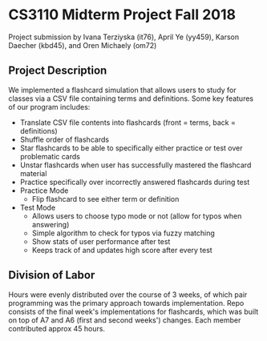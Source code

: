 # CS3110 Midterm Project Fall 2018
Project submission by Ivana Terziyska (it76), April Ye (yy459), Karson Daecher (kbd45), and Oren Michaely (om72)

## Project Description 
We implemented a flashcard simulation that allows users to study for classes via a CSV file containing terms and definitions. Some key features of our program includes: 
  * Translate CSV file contents into flashcards (front = terms, back = definitions)
  * Shuffle order of flashcards
  * Star flashcards to be able to specifically either practice or test over problematic cards
  * Unstar flashcards when user has successfully mastered the flashcard material
  * Practice specifically over incorrectly answered flashcards during test
  * Practice Mode
    * Flip flashcard to see either term or definition
  * Test Mode
    * Allows users to choose typo mode or not (allow for typos when answering)
    * Simple algorithm to check for typos via fuzzy matching
    * Show stats of user performance after test
    * Keeps track of and updates high score after every test
    
## Division of Labor
Hours were evenly distributed over the course of 3 weeks, of which pair programming was the primary approach towards implementation. Repo consists of the final week's implementations for flashcards, which was built on top of A7 and A6 (first and second weeks') changes. Each member contributed approx 45 hours.
